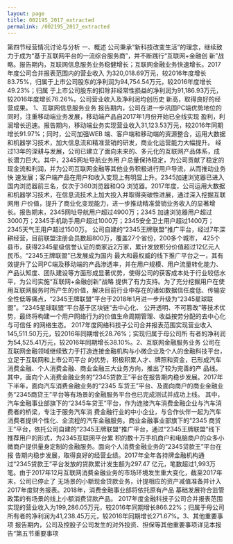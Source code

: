 ```yaml
---
layout: page
title: 002195_2017_extracted
permalink: /002195_2017_extracted
---
```


第四节经营情况讨论与分析
一、概述
公司秉承“新科技改变生活”的理念，继续致力于成为“基于互联网平台的一流综合服务商”，并不断践行“互联网+金融创
新”战略。报告期内，互联网信息服务业务稳健增长；互联网金融业务快速增长。2017年度公司合并报表范围内的营业收入
为320,018.69万元，较2016年度增长83.75%，归属于上市公司股东的净利润为94,754.54万元，较2016年度增长49.23%；归属
于上市公司股东的扣除非经常性损益的净利润为91,186.93万元，较2016年度增长76.26%。公司营业收入及净利润均创历史
新高，取得良好的经营成果。
1、互联网信息服务业务
报告期内，公司在进一步巩固PC端优势地位的同时，注重移动端业务发展，移动端产品自2017年1月份开始已全线实现
盈利，利润增长迅速。报告期内，移动端业务实现营业收入31,123.53万元，较2016年同期增长91.97%；同时，公司加强WEB
端、客户端和移动端的资源整合，运用大数据和机器学习技术，加大信息流和精准营销的研发，商业化运营能力大幅提升。
经过13年的深耕与发展，公司已建立了面向未来的、多元化的互联网产品体系，成长潜力巨大。其中，2345网址导航业务用
户总量保持稳定，为公司贡献了稳定的现金流和利润，并为公司互联网金融等其他业务积极进行用户导流，从而推动业务快
速发展；客户端产品在用户和收入变现上有明显上升。2345加速浏览器已进入国内浏览器前三名，仅次于360浏览器和QQ
浏览器。2017年度，公司运用大数据和机器学习技术，在信息流技术上加大投入并取得突破性进展，通过深入挖掘互联网用
户价值，提升了商业化变现能力，进一步推动精准营销业务收入的显著增长。报告期末，2345网址导航用户超过4900万；2345
加速浏览器用户超过3000万；2345手机助手用户超过1000万；2345安全卫士用户超过1400万；2345天气王用户超过1500万。
公司自建的“2345王牌联盟”推广平台，经过7年深耕经营，目前联盟注册会员数超800万，覆盖27个省份，200多个城市，
425个县市，获得2345星级信誉认证的商家近2万家，累计发放积分价值超过12亿元人民币。“2345王牌联盟”已发展成为国内
最大和最权威的线下推广平台之一，其有效提升了公司PC端及移动端的产品渗透率，并在用户规模、用户流量转化能力、
产品认知度、团队建设等方面形成显著优势，使得公司的获客成本处于行业较低水平，为公司实施“互联网+金融创新”战略
提供了有力支持。为了充分挖掘用户在使用互联网服务时所产生的价值，解决目前行业中存在的诸如数据信任度低、传输安
全性低等痛点，“2345王牌联盟”平台于2018年1月进一步升级为“2345星球联盟”。“2345星球联盟”平台基于区块链“去中心化、
公开透明、不可篡改”等技术优势，最终将构建一个用户网络行为的价值生命周期管理、收益按劳分配的去中心化与可信任
的网络生态。
2017年度网络科技子公司合并报表范围实现营业收入145,511.50万元，较2016年同期增长28.76%；实现归属于母公司所
有者的净利润为54,525.41万元，较2016年同期增长38.10%。2、互联网金融服务业务
公司在互联网金融领域继续致力于打造连接金融机构与小微企业及个人的金融科技平台，立足于互联网和上市公司平台
的优势，积极积累人才、牌照和资金，已形成汽车消费金融、个人消费金融、商业金融三大业务方向，推出了较为完善的产
品线。其中，面向个人消费金融业务的“2345贷款王”平台在报告期内稳步发展。2017年下半年，面向汽车消费金融业务的“2345
车贷王”平台、及面向商户的商业金融业务“2345商贷王”平台等有场景的金融服务平台也已完成测试并成功上线。
其中，汽车金融事业部旗下的“2345车贷王”平台，作为连接汽车消费金融企业与汽车消费者的桥梁，专注于服务汽车消
费金融行业的中小企业，与合作伙伴一起为汽车消费者提供个性化、全流程的汽车金融服务。商业金融事业部旗下的“2345
商贷王”平台，依托公司自建的“2345王牌联盟”推广平台，通过“2345王牌联盟”线下推荐用户的形式，为2345互联网平台累
积的数十万手机商户和电脑商户的众多小微商户提供量身定制的金融服务。面向个人消费金融业务的“2345贷款王”平台在报
告期内稳步发展，取得良好的经营业绩。2017年全年各持牌金融机构通过“2345贷款王”平台发放的贷款累计发生额为297.47
亿元，笔数超过1,993万笔。由于2017年12月互联网消费金融业务的市场环境发生重大变化，截至2017年末，公司已停止了
无场景的小额现金贷款业务，计提相应的资产减值准备并计入2017年度财务报表。2018年，消费金融事业部将依托原有产品
基础发展符合监管政策的有场景的线上小额消费贷款产品。
2017年度金融科技子公司合并报表范围实现的营业收入为199,286.05万元，较2016年同期增长866.22%；归属于母公司
所有者的净利润为41,238.45万元，较2016年同期增长271.67%。3、其他重要事项
报告期内，公司及控股子公司发生的对外投资、担保等其他重要事项详见本报告“第五节重要事项